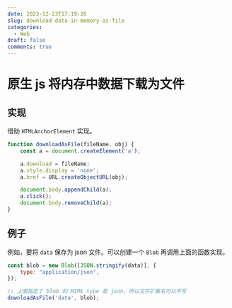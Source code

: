```yaml
---
date: 2023-12-23T17:19:26
slug: download-data-in-memory-as-file
categories:
  - Web
draft: false
comments: true
---
```


# 原生 js 将内存中数据下载为文件

<!-- more -->

## 实现

借助 `HTMLAnchorElement` 实现。

``` js
function downloadAsFile(fileName, obj) {
    const a = document.createElement('a');

    a.download = fileName;
    a.style.display = 'none';
    a.href = URL.createObjectURL(obj);

    document.body.appendChild(a);
    a.click();
    document.body.removeChild(a);
}
```

## 例子

例如，要将 `data` 保存为 json 文件。可以创建一个 `Blob` 再调用上面的函数实现。

``` js
const blob = new Blob([JSON.stringify(data)], {
    type: "application/json",
});

// 上面指定了 blob 的 MIME type 是 json，所以文件扩展名可以不写
downloadAsFile('data', blob);
```
